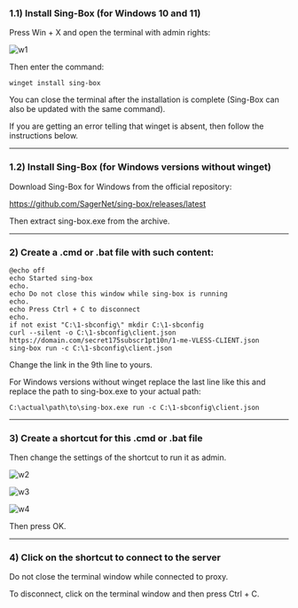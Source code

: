 ### 1.1) Install Sing-Box (for Windows 10 and 11)

Press Win + X and open the terminal with admin rights:

![w1](https://github.com/user-attachments/assets/614a2643-df78-478c-ad5f-66bd2cfb7405)

Then enter the command:

```
winget install sing-box
```

You can close the terminal after the installation is complete (Sing-Box can also be updated with the same command).

If you are getting an error telling that winget is absent, then follow the instructions below.

-----

### 1.2) Install Sing-Box (for Windows versions without winget)

Download Sing-Box for Windows from the official repository:

https://github.com/SagerNet/sing-box/releases/latest

Then extract sing-box.exe from the archive.

-----

### 2) Create a .cmd or .bat file with such content:

```
@echo off
echo Started sing-box
echo.
echo Do not close this window while sing-box is running
echo.
echo Press Ctrl + C to disconnect
echo.
if not exist "C:\1-sbconfig\" mkdir C:\1-sbconfig
curl --silent -o C:\1-sbconfig\client.json https://domain.com/secret175subscr1pt10n/1-me-VLESS-CLIENT.json
sing-box run -c C:\1-sbconfig\client.json
```

Change the link in the 9th line to yours.

For Windows versions without winget replace the last line like this and replace the path to sing-box.exe to your actual path:

```
C:\actual\path\to\sing-box.exe run -c C:\1-sbconfig\client.json
```

-----

### 3) Create a shortcut for this .cmd or .bat file

Then change the settings of the shortcut to run it as admin.

![w2](https://github.com/user-attachments/assets/ae7e770a-795b-47aa-8cba-c8f889d1caaa)

![w3](https://github.com/user-attachments/assets/1b34ebaf-1b7f-4356-a7ee-39b1d3eeda25)

![w4](https://github.com/user-attachments/assets/beb78b94-128d-4e57-aaa3-2c8120c001cd)

Then press OK.

-----

### 4) Click on the shortcut to connect to the server

Do not close the terminal window while connected to proxy.

To disconnect, click on the terminal window and then press Ctrl + C.
